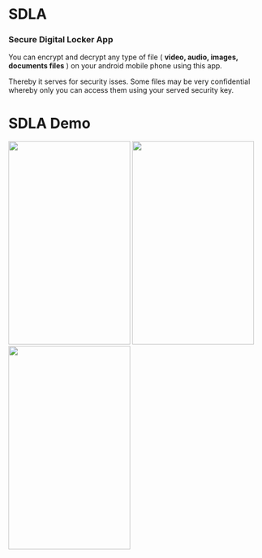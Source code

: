 # SDLA

### Secure Digital Locker App
You can encrypt and decrypt any type of file ( <b>video, audio, images, documents files</b> ) on your android mobile
phone using this app.

Thereby it serves for security isses. Some files may be very confidential whereby only you can access them using your 
served security key.

# SDLA Demo
<img src="https://user-images.githubusercontent.com/25587047/62314674-682dfc80-b448-11e9-9b81-fab18efbe2ed.gif" width="240" height="400">

<img src="https://user-images.githubusercontent.com/25587047/62313072-a75a4e80-b444-11e9-8395-5ca7147f918a.png" width="240" height="400">
<img src="https://user-images.githubusercontent.com/25587047/62318992-d62af180-b451-11e9-895d-c712ad23060b.png" width="240" height="400">
